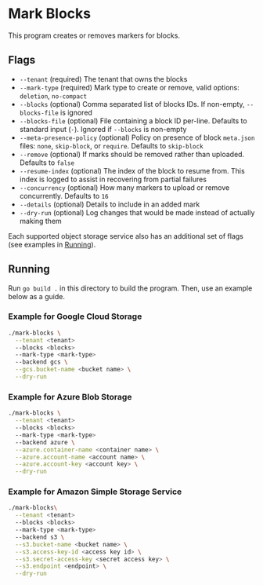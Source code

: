 # Mark Blocks

This program creates or removes markers for blocks.

## Flags

- `--tenant` (required) The tenant that owns the blocks
- `--mark-type` (required) Mark type to create or remove, valid options: `deletion`, `no-compact`
- `--blocks` (optional) Comma separated list of blocks IDs. If non-empty, `--blocks-file` is ignored
- `--blocks-file` (optional) File containing a block ID per-line. Defaults to standard input (`-`). Ignored if `--blocks` is non-empty
- `--meta-presence-policy` (optional) Policy on presence of block `meta.json` files: `none`, `skip-block`, or `require`. Defaults to `skip-block`
- `--remove` (optional) If marks should be removed rather than uploaded. Defaults to `false`
- `--resume-index` (optional) The index of the block to resume from. This index is logged to assist in recovering from partial failures
- `--concurrency` (optional) How many markers to upload or remove concurrently. Defaults to `16`
- `--details` (optional) Details to include in an added mark
- `--dry-run` (optional) Log changes that would be made instead of actually making them

Each supported object storage service also has an additional set of flags (see examples in [Running](##Running)).

## Running

Run `go build .` in this directory to build the program. Then, use an example below as a guide.

### Example for Google Cloud Storage

```bash
./mark-blocks \
  --tenant <tenant>
  --blocks <blocks>
  --mark-type <mark-type>
  --backend gcs \
  --gcs.bucket-name <bucket name> \
  --dry-run
```

### Example for Azure Blob Storage

```bash
./mark-blocks \
  --tenant <tenant>
  --blocks <blocks>
  --mark-type <mark-type>
  --backend azure \
  --azure.container-name <container name> \
  --azure.account-name <account name> \
  --azure.account-key <account key> \
  --dry-run
```

### Example for Amazon Simple Storage Service

```bash
./mark-blocks\
  --tenant <tenant>
  --blocks <blocks>
  --mark-type <mark-type>
  --backend s3 \
  --s3.bucket-name <bucket name> \
  --s3.access-key-id <access key id> \
  --s3.secret-access-key <secret access key> \
  --s3.endpoint <endpoint> \
  --dry-run
```
